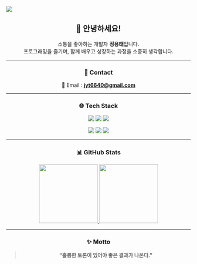 <img src="https://capsule-render.vercel.app/api?type=waving&color=gradient&height=220&section=header&text=👋%20Welcome!%20I'm%20정용태&fontSize=32&fontColor=ffffff" />

<div align="center">

## 🙌 안녕하세요!  
소통을 좋아하는 개발자 **정용태**입니다.  
프로그래밍을 즐기며, 함께 배우고 성장하는 과정을 소중히 생각합니다.  

---

### 📧 Contact
📩 Email : **jyt6640@gmail.com**

---

### 🌐 Tech Stack
<p>
  <img src="https://img.shields.io/badge/html5-E34F26?style=for-the-badge&logo=html5&logoColor=white"/>  
  <img src="https://img.shields.io/badge/css3-1572B6?style=for-the-badge&logo=css3&logoColor=white"/>  
  <img src="https://img.shields.io/badge/javascript-F7DF1E?style=for-the-badge&logo=javascript&logoColor=black"/>  
</p>
<p>
  <img src="https://img.shields.io/badge/node.js-339933?style=for-the-badge&logo=node.js&logoColor=white"/>  
  <img src="https://img.shields.io/badge/python-3776AB?style=for-the-badge&logo=python&logoColor=white"/>  
  <img src="https://img.shields.io/badge/mysql-4479A1?style=for-the-badge&logo=mysql&logoColor=white"/>  
</p>

---

### 📊 GitHub Stats
<a href="https://github.com/jyt6640">
  <img src="https://github-readme-stats.vercel.app/api?username=jyt6640&theme=tokyonight&show_icons=true" height="160px" />
</a>
<a href="https://github.com/jyt6640">
  <img src="https://github-readme-stats.vercel.app/api/top-langs/?username=jyt6640&layout=compact&theme=tokyonight" height="160px" />
</a>

---

### ✨ Motto
> **“훌륭한 토론이 있어야 좋은 결과가 나온다.”**

</div>
